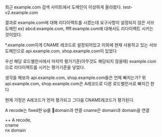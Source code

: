최근 example.com
검색 사이트에서 도메인이 이상하게 올라왔다.
test-v2.example.com

결과로 example.com에 대해 리다이렉트를 시켰는데
요구사항이 설정되지 않은 서브도메인 ex) abcd.example.com, ffff.example.com에 대해서도 리다이렉트 시키는 것이었다.

\*.example.com이게 CNAME 레코드로 설정되어있고
이외에 현재 사용하고 있는 서브도메인으로 api.example.com, shop.example.com이 있었다

우선 해당 로드밸런서에서 마지막 평가기준(아무것도 해당되지 않을때) example.com으로 리다이렉트를 시키는 평가기준을 넣었다.

생각을 해보자 api.example.com, shop.example.com들은 언제 빠지는가?
위 api.example.com, shop.example.com은 A레코드로 다른 로드밸런서로 빠지긴 한다

현재 가정은 A레코드가 먼저 평가되고 그다음 CNAME레코드가 평가된다.

A recode는 fixed한 ip를 domain과 연결
cname은 domain과 domain을 연결

++
A recode,  
cname  
nx domain